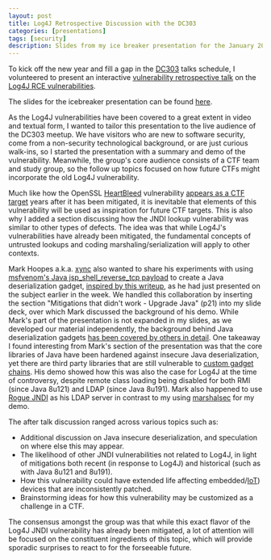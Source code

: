 ```yaml
---
layout: post
title: Log4J Retrospective Discussion with the DC303
categories: [presentations]
tags: [security]
description: Slides from my ice breaker presentation for the January 2022 DC303 round table discussion on Log4J
---
```


To kick off the new year and fill a gap in the [DC303](https://dc303.org/) talks schedule, I volunteered to present an interactive [vulnerability retrospective talk](https://www.meetup.com/DC303Denver/events/281979560/) on the [Log4J RCE vulnerabilities](https://www.cisa.gov/uscert/apache-log4j-vulnerability-guidance).

The slides for the icebreaker presentation can be found [here](https://docs.google.com/presentation/d/1BROhgS3ZCeujD_HqIeioWeiJx-ULl2e1uZk5iixDqXg/edit?usp=sharing).

As the Log4J vulnerabilities have been covered to a great extent in video and textual form, I wanted to tailor this presentation to the live audience of the DC303 meetup.
We have visitors who are new to software security, come from a non-security technological background, or are just curious walk-ins, so I started the presentation with a summary and demo of the vulnerability.
Meanwhile, the group's core audience consists of a CTF team and study group, so the follow up topics focused on how future CTFs might incorporate the old Log4J vulnerability.

Much like how the OpenSSL [HeartBleed](https://heartbleed.com/) vulnerability [appears as a CTF target](https://ctftime.org/task/3370) years after it has been mitigated, it is inevitable that elements of this vulnerability will be used as inspiration for future CTF targets.
This is also why I added a section discussing how the JNDI lookup vulnerability was similar to other types of defects.  The idea was that while Log4J's vulnerabilities have already been mitigated, the fundamental concepts of untrusted lookups and coding marshaling/serialization will apply to other contexts.

Mark Hoopes a.k.a. [xync](https://twitter.com/mapkxync) also wanted to share his experiments with using [msfvenom's Java jsp_shell_reverse_tcp payload](https://www.infosecmatter.com/metasploit-module-library/?mm=payload/java/jsp_shell_reverse_tcp) to create a Java deserialization gadget, [inspired by this writeup](https://github.com/twseptian/Spring-Boot-Log4j-CVE-2021-44228-Docker-Lab), as he had just presented on the subject earlier in the week. We handled this collaboration by inserting the section "Mitigations that didn't work - Upgrade Java" (p21) into my slide deck, over which Mark discussed the background of his demo.  While Mark's part of the presentation is not expanded in my slides, as we developed our material independently, the background behind Java deserialization gadgets [has been covered by others in detail](https://medium.com/swlh/hacking-java-deserialization-7625c8450334).  One takeaway I found interesting from Mark's section of the presentation was that the core libraries of Java have been hardened against insecure Java deserialization, yet there are third party libraries that are still vulnerable to [custom gadget chains](https://portswigger.net/web-security/deserialization/exploiting/lab-deserialization-developing-a-custom-gadget-chain-for-java-deserialization).  His demo showed how this was also the case for Log4J at the time of controversy, despite remote class loading being disabled for both RMI (since Java 8u121) and LDAP (since Java 8u191).  Mark also happened to use [Rogue JNDI](https://github.com/veracode-research/rogue-jndi) as his LDAP server in contrast to my using [marshalsec](https://github.com/mbechler/marshalsec) for my demo.

The after talk discussion ranged across various topics such as:
* Additional discussion on Java insecure deserialization, and speculation on where else this may appear.
* The likelihood of other JNDI vulnerabilities not related to Log4J, in light of mitigations both recent (in response to Log4J) and historical (such as with Java 8u121 and 8u191).
* How this vulnerability could have extended life affecting embedded/[IoT](https://en.wikipedia.org/wiki/Internet_of_Things)) devices that are inconsistently patched.
* Brainstorming ideas for how this vulnerability may be customized as a challenge in a CTF.

The consensus amongst the group was that while this exact flavor of the Log4J JNDI vulnerability has already been mitigated, a lot of attention will be focused on the constituent ingredients of this topic, which will provide sporadic surprises to react to for the forseeable future.